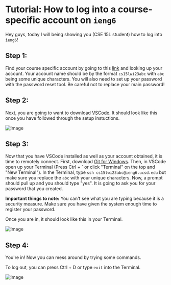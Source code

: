 # **Tutorial: How to log into a course-specific account on `ieng6`**

Hey guys, today I will being showing you (CSE 15L student) how to log into `ieng6`!

## Step 1:

Find your course specific account by going to this [link](https://sdacs.ucsd.edu/~icc/index.php) and looking up your account. Your account name should be by the format `cs15lwi23abc` with `abc` being some unique characters. You will also need to set up your password with the password reset tool. Be careful not to replace your main password!

## Step 2:

Next, you are going to want to download [VSCode](https://code.visualstudio.com/). It should look like this once you have followed through the setup instuctions.

![Image](https://cdn.discordapp.com/attachments/646918392824987651/1063583864083197993/image.png)

## Step 3:

Now that you have VSCode installed as well as your account obtained, it is time to remotely connect. First, download [Git for Windows](https://gitforwindows.org/). Then, in VSCode open up your Terminal (Press Ctrl + \` or click "Terminal" on the top and "New Terminal"). In the Terminal, type `ssh cs15lwi23abc@ieng6.ucsd.edu` but make sure you replace the `abc` with your unique characters. Now, a prompt should pull up and you should type "yes". It is going to ask you for your password that you created. 

**Important things to note:** You can't see what you are typing because it is a security measure. Make sure you have given the system enough time to register your password. 

Once you are in, it should look like this in your Terminal.

![Image](https://cdn.discordapp.com/attachments/646918392824987651/1063583537707634768/image.png)

## Step 4:

You're in! Now you can mess around by trying some commands. 

To log out, you can press Ctrl + D or type `exit` into the Terminal.

![Image](https://cdn.discordapp.com/attachments/646918392824987651/1063587498665726022/image.png)

